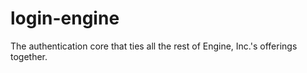 login-engine
============

The authentication core that ties all the rest of Engine, Inc.'s offerings together.
